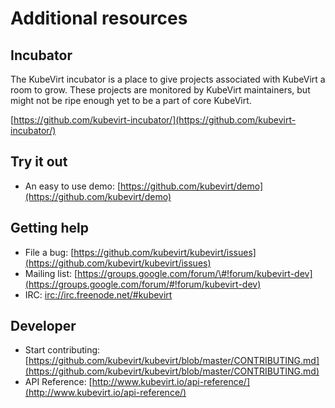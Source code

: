 # Additional resources

## Incubator

The KubeVirt incubator is a place to give projects associated with KubeVirt a room to grow. These projects are monitored by KubeVirt maintainers, but might not be ripe enough yet to be a part of core KubeVirt.

[https://github.com/kubevirt-incubator/](https://github.com/kubevirt-incubator/)

## Try it out

* An easy to use demo: [https://github.com/kubevirt/demo](https://github.com/kubevirt/demo)

## Getting help

* File a bug: [https://github.com/kubevirt/kubevirt/issues](https://github.com/kubevirt/kubevirt/issues)
* Mailing list: [https://groups.google.com/forum/\#!forum/kubevirt-dev](https://groups.google.com/forum/#!forum/kubevirt-dev)
* IRC: [irc://irc.freenode.net/\#kubevirt](irc://irc.freenode.net/#kubevirt)

## Developer

* Start contributing: [https://github.com/kubevirt/kubevirt/blob/master/CONTRIBUTING.md](https://github.com/kubevirt/kubevirt/blob/master/CONTRIBUTING.md)
* API Reference: [http://www.kubevirt.io/api-reference/](http://www.kubevirt.io/api-reference/)

